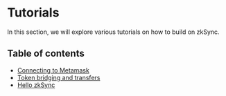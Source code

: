 # Tutorials

In this section, we will explore various tutorials on how to build on zkSync.

## Table of contents

- [Connecting to Metamask](./connecting-to-metamask.md)
- [Token bridging and transfers](./bridging-funds.md)
- [Hello zkSync](./basic.md)
